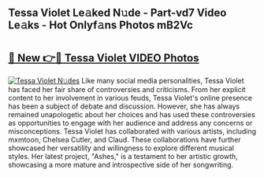 ## Tessa Violet Le𝚊ked N𝚞de - Part-vd7 Video Le𝚊ks - Hot Onlyf𝚊ns Photos mB2Vc

# <h2><a href="http://ab33695.deff.icu/?id=Tessa+Violet">🔗 New 👉🔴 Tessa Violet VIDEO Photos</a></h2>

[![Tessa Violet N𝚞des](https://i.imgur.com/rIISA9y.gif)](http://ab33695.deff.icu/?id=Tessa+Violet)
Like many social media personalities, Tessa Violet has faced her fair share of controversies and criticisms. From her explicit content to her involvement in various feuds, Tessa Violet's online presence has been a subject of debate and discussion. However, she has always remained unapologetic about her choices and has used these controversies as opportunities to engage with her audience and address any concerns or misconceptions. Tessa Violet has collaborated with various artists, including mxmtoon, Chelsea Cutler, and Claud. These collaborations have further showcased her versatility and willingness to explore different musical styles. Her latest project, "Ashes," is a testament to her artistic growth, showcasing a more mature and introspective side of her songwriting.
